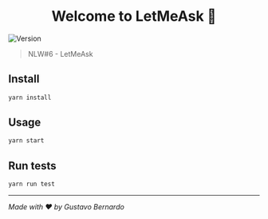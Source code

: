 <h1 align="center">Welcome to LetMeAsk 👋</h1>
<p>
  <img alt="Version" src="https://img.shields.io/badge/version-1.0.0-blue.svg?cacheSeconds=2592000" />
</p>

> NLW#6 - LetMeAsk

## Install

```sh
yarn install
```

## Usage

```sh
yarn start
```

## Run tests

```sh
yarn run test
```

***

_Made with :heart: by Gustavo Bernardo_
